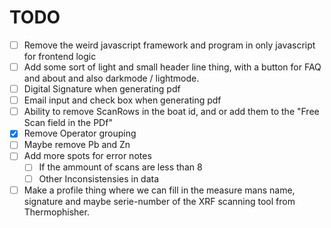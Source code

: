 # TODO

- [ ] Remove the weird javascript framework and program in only javascript for frontend logic
- [ ] Add some sort of light and small header line thing, with a button for FAQ and about and also darkmode / lightmode.
- [ ] Digital Signature when generating pdf
- [ ] Email input and check box when generating pdf
- [ ] Ability to remove ScanRows in the boat id, and or add them to the "Free Scan field in the PDf"
- [x] Remove Operator grouping
- [ ] Maybe remove Pb and Zn
- [ ] Add more spots for error notes
  - [ ] If the ammount of scans are less than 8
  - [ ] Other Inconsistensies in data
- [ ] Make a profile thing where we can fill in the measure mans name, signature and maybe serie-number of the XRF scanning tool from Thermophisher.